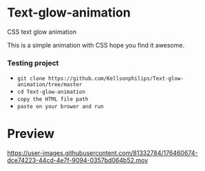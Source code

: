 # Text-glow-animation
CSS text glow animation 

This is a simple animation with CSS hope you find it awesome. 

### Testing project

- `git clone https://github.com/Kellsonphilips/Text-glow-animation/tree/master`
- `cd Text-glow-animation`
- `copy the HTML file path`
- `paste on your brower and run`



# Preview



https://user-images.githubusercontent.com/81332784/176460674-dce74223-44cd-4e7f-9094-0357bd064b52.mov

